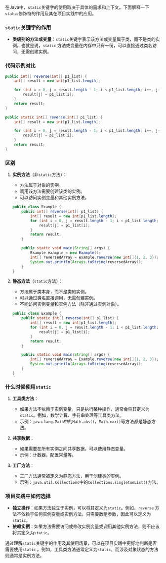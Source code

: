 在Java中，`static`关键字的使用取决于具体的需求和上下文。下面解释一下`static`修饰符的作用及其在项目实践中的应用。

### `static`关键字的作用

- **类级别的方法或变量**：`static`关键字表示该方法或变量属于类，而不是类的实例。也就是说，`static`
  方法或变量在内存中只有一份，可以直接通过类名访问，无需创建实例。

### 代码示例对比

```java
public int[] reverse(int[] p1_list) {
    int[] result = new int[p1_list.length];

    for (int i = 0, j = result.length - 1; i < p1_list.length; i++, j--) {
        result[j] = p1_list[i];
    }
    return result;
}

public static int[] reverse(int[] p1_list) {
    int[] result = new int[p1_list.length];

    for (int i = 0, j = result.length - 1; i < p1_list.length; i++, j--) {
        result[j] = p1_list[i];
    }
    return result;
}
```

### 区别

1. **实例方法**（非`static`方法）：
    - 方法属于对象的实例。
    - 调用该方法需要创建该类的实例。
    - 可以访问实例变量和其他实例方法。

   ```java
   public class Example {
       public int[] reverse(int[] p1_list) {
           int[] result = new int[p1_list.length];
           for (int i = 0, j = result.length - 1; i < p1_list.length; i++, j--) {
               result[j] = p1_list[i];
           }
           return result;
       }

       public static void main(String[] args) {
           Example example = new Example();
           int[] reversedArray = example.reverse(new int[]{1, 2, 3});
           System.out.println(Arrays.toString(reversedArray));
       }
   }
   ```

2. **静态方法**（`static`方法）：
    - 方法属于类本身，而不是类的实例。
    - 可以通过类名直接调用，无需创建实例。
    - 不能访问实例变量和实例方法（除非通过实例对象）。

   ```java
   public class Example {
       public static int[] reverse(int[] p1_list) {
           int[] result = new int[p1_list.length];
           for (int i = 0, j = result.length - 1; i < p1_list.length; i++, j--) {
               result[j] = p1_list[i];
           }
           return result;
       }

       public static void main(String[] args) {
           int[] reversedArray = Example.reverse(new int[]{1, 2, 3});
           System.out.println(Arrays.toString(reversedArray));
       }
   }
   ```

### 什么时候使用`static`

1. **工具类方法**：
    - 如果方法不依赖于实例变量，只是执行某种操作，通常会将其定义为`static`。例如，数学计算、字符串处理等工具类方法。
    - 示例：`java.lang.Math`中的`Math.abs()`，`Math.max()`等方法都是静态方法。

2. **共享数据**：
    - 如果需要在所有实例之间共享数据，可以使用静态变量。
    - 示例：计数器，配置常量等。

3. **工厂方法**：
    - 工厂方法通常被定义为静态方法，用于创建类的实例。
    - 示例：`java.util.Collections`中的`Collections.singletonList()`方法。

### 项目实践中如何选择

- **独立操作**：如果方法独立于实例，可以将其定义为`static`。例如，`reverse`
  方法不依赖于任何实例变量或实例方法，只需要数组参数，因此可以定义为`static`。
- **依赖实例**：如果方法需要访问或修改实例变量或调用其他实例方法，则不应该将其定义为`static`。

通过理解`static`关键字的作用及其使用场景，可以在项目实践中更好地判断是否需要使用`static`
。例如，工具类方法通常定义为`static`，而涉及对象状态的方法则通常是实例方法。